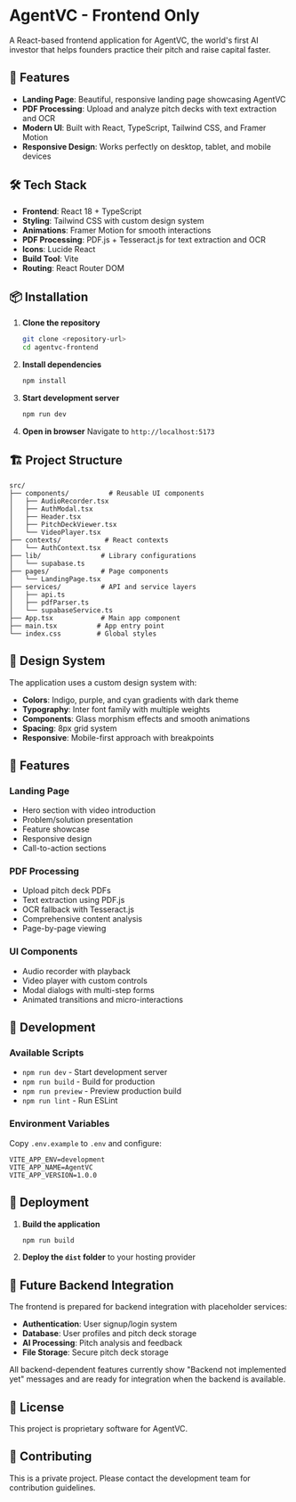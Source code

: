 # AgentVC - Frontend Only

A React-based frontend application for AgentVC, the world's first AI investor that helps founders practice their pitch and raise capital faster.

## 🚀 Features

- **Landing Page**: Beautiful, responsive landing page showcasing AgentVC
- **PDF Processing**: Upload and analyze pitch decks with text extraction and OCR
- **Modern UI**: Built with React, TypeScript, Tailwind CSS, and Framer Motion
- **Responsive Design**: Works perfectly on desktop, tablet, and mobile devices

## 🛠️ Tech Stack

- **Frontend**: React 18 + TypeScript
- **Styling**: Tailwind CSS with custom design system
- **Animations**: Framer Motion for smooth interactions
- **PDF Processing**: PDF.js + Tesseract.js for text extraction and OCR
- **Icons**: Lucide React
- **Build Tool**: Vite
- **Routing**: React Router DOM

## 📦 Installation

1. **Clone the repository**
   ```bash
   git clone <repository-url>
   cd agentvc-frontend
   ```

2. **Install dependencies**
   ```bash
   npm install
   ```

3. **Start development server**
   ```bash
   npm run dev
   ```

4. **Open in browser**
   Navigate to `http://localhost:5173`

## 🏗️ Project Structure

```
src/
├── components/          # Reusable UI components
│   ├── AudioRecorder.tsx
│   ├── AuthModal.tsx
│   ├── Header.tsx
│   ├── PitchDeckViewer.tsx
│   └── VideoPlayer.tsx
├── contexts/           # React contexts
│   └── AuthContext.tsx
├── lib/               # Library configurations
│   └── supabase.ts
├── pages/             # Page components
│   └── LandingPage.tsx
├── services/          # API and service layers
│   ├── api.ts
│   ├── pdfParser.ts
│   └── supabaseService.ts
├── App.tsx            # Main app component
├── main.tsx          # App entry point
└── index.css         # Global styles
```

## 🎨 Design System

The application uses a custom design system with:

- **Colors**: Indigo, purple, and cyan gradients with dark theme
- **Typography**: Inter font family with multiple weights
- **Components**: Glass morphism effects and smooth animations
- **Spacing**: 8px grid system
- **Responsive**: Mobile-first approach with breakpoints

## 📱 Features

### Landing Page
- Hero section with video introduction
- Problem/solution presentation
- Feature showcase
- Responsive design
- Call-to-action sections

### PDF Processing
- Upload pitch deck PDFs
- Text extraction using PDF.js
- OCR fallback with Tesseract.js
- Comprehensive content analysis
- Page-by-page viewing

### UI Components
- Audio recorder with playback
- Video player with custom controls
- Modal dialogs with multi-step forms
- Animated transitions and micro-interactions

## 🔧 Development

### Available Scripts

- `npm run dev` - Start development server
- `npm run build` - Build for production
- `npm run preview` - Preview production build
- `npm run lint` - Run ESLint

### Environment Variables

Copy `.env.example` to `.env` and configure:

```env
VITE_APP_ENV=development
VITE_APP_NAME=AgentVC
VITE_APP_VERSION=1.0.0
```

## 🚀 Deployment

1. **Build the application**
   ```bash
   npm run build
   ```

2. **Deploy the `dist` folder** to your hosting provider

## 🔮 Future Backend Integration

The frontend is prepared for backend integration with placeholder services:

- **Authentication**: User signup/login system
- **Database**: User profiles and pitch deck storage
- **AI Processing**: Pitch analysis and feedback
- **File Storage**: Secure pitch deck storage

All backend-dependent features currently show "Backend not implemented yet" messages and are ready for integration when the backend is available.

## 📄 License

This project is proprietary software for AgentVC.

## 🤝 Contributing

This is a private project. Please contact the development team for contribution guidelines.